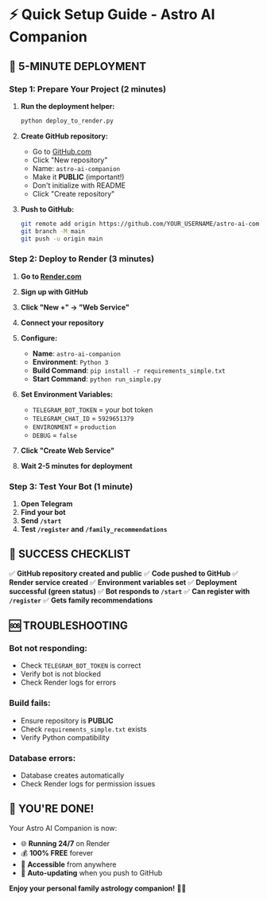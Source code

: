 # ⚡ Quick Setup Guide - Astro AI Companion

## 🚀 **5-MINUTE DEPLOYMENT**

### **Step 1: Prepare Your Project** (2 minutes)

1. **Run the deployment helper:**
   ```bash
   python deploy_to_render.py
   ```

2. **Create GitHub repository:**
   - Go to [GitHub.com](https://github.com)
   - Click "New repository"
   - Name: `astro-ai-companion`
   - Make it **PUBLIC** (important!)
   - Don't initialize with README
   - Click "Create repository"

3. **Push to GitHub:**
   ```bash
   git remote add origin https://github.com/YOUR_USERNAME/astro-ai-companion.git
   git branch -M main
   git push -u origin main
   ```

### **Step 2: Deploy to Render** (3 minutes)

1. **Go to [Render.com](https://render.com)**
2. **Sign up with GitHub**
3. **Click "New +" → "Web Service"**
4. **Connect your repository**
5. **Configure:**
   - **Name**: `astro-ai-companion`
   - **Environment**: `Python 3`
   - **Build Command**: `pip install -r requirements_simple.txt`
   - **Start Command**: `python run_simple.py`

6. **Set Environment Variables:**
   - `TELEGRAM_BOT_TOKEN` = your bot token
   - `TELEGRAM_CHAT_ID` = `5929651379`
   - `ENVIRONMENT` = `production`
   - `DEBUG` = `false`

7. **Click "Create Web Service"**
8. **Wait 2-5 minutes for deployment**

### **Step 3: Test Your Bot** (1 minute)

1. **Open Telegram**
2. **Find your bot**
3. **Send `/start`**
4. **Test `/register` and `/family_recommendations`**

## 🎯 **SUCCESS CHECKLIST**

✅ **GitHub repository created and public**
✅ **Code pushed to GitHub**
✅ **Render service created**
✅ **Environment variables set**
✅ **Deployment successful (green status)**
✅ **Bot responds to `/start`**
✅ **Can register with `/register`**
✅ **Gets family recommendations**

## 🆘 **TROUBLESHOOTING**

### **Bot not responding:**
- Check `TELEGRAM_BOT_TOKEN` is correct
- Verify bot is not blocked
- Check Render logs for errors

### **Build fails:**
- Ensure repository is **PUBLIC**
- Check `requirements_simple.txt` exists
- Verify Python compatibility

### **Database errors:**
- Database creates automatically
- Check Render logs for permission issues

## 🎉 **YOU'RE DONE!**

Your Astro AI Companion is now:
- 🌐 **Running 24/7** on Render
- 💰 **100% FREE** forever
- 📱 **Accessible** from anywhere
- 🔄 **Auto-updating** when you push to GitHub

**Enjoy your personal family astrology companion!** 🌟✨ 